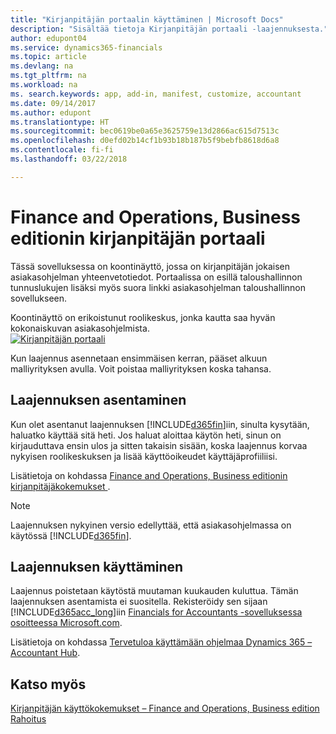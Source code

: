 ```yaml
---
title: "Kirjanpitäjän portaalin käyttäminen | Microsoft Docs"
description: "Sisältää tietoja Kirjanpitäjän portaali -laajennuksesta."
author: edupont04
ms.service: dynamics365-financials
ms.topic: article
ms.devlang: na
ms.tgt_pltfrm: na
ms.workload: na
ms. search.keywords: app, add-in, manifest, customize, accountant
ms.date: 09/14/2017
ms.author: edupont
ms.translationtype: HT
ms.sourcegitcommit: bec0619be0a65e3625759e13d2866ac615d7513c
ms.openlocfilehash: d0efd02b14cf1b93b18b187b5f9bebfb8618d6a8
ms.contentlocale: fi-fi
ms.lasthandoff: 03/22/2018

---
```

# <a name="accountant-portal-for-finance-and-operations-business-edition"></a>Finance and Operations, Business editionin kirjanpitäjän portaali
Tässä sovelluksessa on koontinäyttö, jossa on kirjanpitäjän jokaisen asiakasohjelman yhteenvetotiedot. Portaalissa on esillä taloushallinnon tunnuslukujen lisäksi myös suora linkki asiakasohjelman taloushallinnon sovellukseen.  

Koontinäyttö on erikoistunut roolikeskus, jonka kautta saa hyvän kokonaiskuvan asiakasohjelmista.  
[![Kirjanpitäjän portaali](./media/ui-extensions-accportal/accountant-portal.png)](https://go.microsoft.com/fwlink/?linkid=851257)

Kun laajennus asennetaan ensimmäisen kerran, pääset alkuun malliyrityksen avulla. Voit poistaa malliyrityksen koska tahansa.  

## <a name="installing-the-extension"></a>Laajennuksen asentaminen
Kun olet asentanut laajennuksen [!INCLUDE[d365fin](includes/d365fin_md.md)]iin, sinulta kysytään, haluatko käyttää sitä heti. Jos haluat aloittaa käytön heti, sinun on kirjauduttava ensin ulos ja sitten takaisin sisään, koska laajennus korvaa nykyisen roolikeskuksen ja lisää käyttöoikeudet käyttäjäprofiiliisi.  

Lisätietoja on kohdassa [Finance and Operations, Business editionin kirjanpitäjäkokemukset ](finance-accounting.md).  

> [!NOTE]  
>  Laajennuksen nykyinen versio edellyttää, että asiakasohjelmassa on käytössä [!INCLUDE[d365fin](includes/d365fin_md.md)].  

## <a name="using-the-extension"></a>Laajennuksen käyttäminen
Laajennus poistetaan käytöstä muutaman kuukauden kuluttua. Tämän laajennuksen asentamista ei suositella. Rekisteröidy sen sijaan [!INCLUDE[d365acc_long](includes/d365acc_long_md.md)]iin [Financials for Accountants -sovelluksessa osoitteessa Microsoft.com](https://www.microsoft.com/en-us/dynamics365/financial-insights-for-accountants).

Lisätietoja on kohdassa [Tervetuloa käyttämään ohjelmaa Dynamics 365 – Accountant Hub](/dynamics365/accountants/index.md).  

## <a name="see-also"></a>Katso myös
[Kirjanpitäjän käyttökokemukset – Finance and Operations, Business edition ](finance-accounting.md)  
[Rahoitus](finance.md)  

